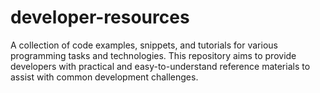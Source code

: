 # developer-resources
A collection of code examples, snippets, and tutorials for various programming tasks and technologies. This repository aims to provide developers with practical and easy-to-understand reference materials to assist with common development challenges.
